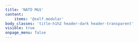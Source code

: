 ```yaml
---
title: 'NATO M&S'
content:
    items: '@self.modular'
body_classes: 'title-h1h2 header-dark header-transparent'
visible: true
onpage_menu: false
---
```


